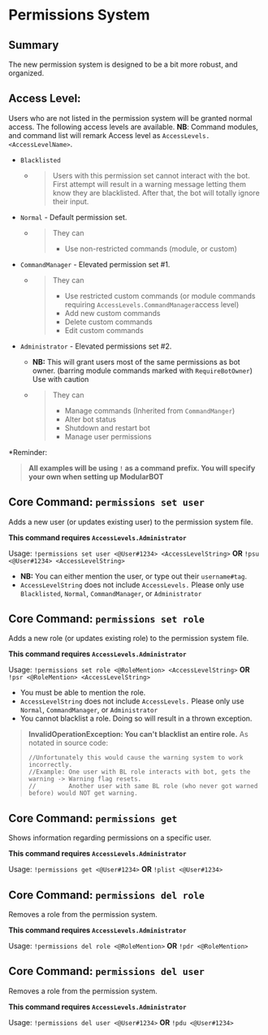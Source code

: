 # Permissions System

## Summary
The new permission system is designed to be a bit more robust, and organized.

## Access Level:
Users who are not listed in the permission system will be granted normal access. The following access levels are available.
**NB**: Command modules, and command list will remark Access level as `AccessLevels.<AccessLevelName>`.

* `Blacklisted`

   * >Users with this permission set cannot interact with the bot. First attempt will result in a warning message letting them know they are blacklisted. After that, the bot will totally ignore their input.

* `Normal` - Default permission set. 

   * >They can
     >* Use non-restricted commands (module, or custom)

* `CommandManager` - Elevated permission set #1. 

   * >They can
     >* Use restricted custom commands (or module commands requiring `AccessLevels.CommandManager`access level)
     >* Add new custom commands
     >* Delete custom commands
     >* Edit custom commands

* `Administrator` - Elevated permissions set #2. 
   * **NB:** This will grant users most of the same permissions as bot owner. (barring module commands marked with `RequireBotOwner`) Use with caution

   * >They can
     >* Manage commands (Inherited from `CommandManger`)
     >* Alter bot status
     >* Shutdown and restart bot
     >* Manage user permissions
     
*Reminder:
>**All examples will be using `!` as a command prefix. You will specify your own when setting up ModularBOT**

## Core Command: `permissions set user`
Adds a new user (or updates existing user) to the permission system file.

**This command requires `AccessLevels.Administrator`**

Usage: `!permissions set user <@User#1234> <AccessLevelString>` **OR** `!psu <@User#1234> <AccessLevelString>`
* **NB:** You can either mention the user, or type out their `username#tag`.
* `AccessLevelString` does not include `AccessLevels.` Please only use `Blacklisted`, `Normal`, `CommandManager`, or `Administrator`

## Core Command: `permissions set role`
Adds a new role (or updates existing role) to the permission system file.

**This command requires `AccessLevels.Administrator`**

Usage: `!permissions set role <@RoleMention> <AccessLevelString>` **OR** `!psr <@RoleMention> <AccessLevelString>`
* You must be able to mention the role.
* `AccessLevelString` does not include `AccessLevels.` Please only use `Normal`, `CommandManager`, or `Administrator`
* You cannot blacklist a role. Doing so will result in a thrown exception.
>**InvalidOperationException: You can't blacklist an entire role.** As notated in source code:
>```
>//Unfortunately this would cause the warning system to work incorrectly.
>//Example: One user with BL role interacts with bot, gets the warning -> Warning flag resets.
>//         Another user with same BL role (who never got warned before) would NOT get warning.
>```

## Core Command: `permissions get`
Shows information regarding permissions on a specific user.

**This command requires `AccessLevels.Administrator`**

Usage: `!permissions get <@User#1234>` **OR** `!plist <@User#1234>`

## Core Command: `permissions del role`
Removes a role from the permission system.

**This command requires `AccessLevels.Administrator`**

Usage: `!permissions del role <@RoleMention>` **OR** `!pdr <@RoleMention>`

## Core Command: `permissions del user`
Removes a role from the permission system.

**This command requires `AccessLevels.Administrator`**

Usage: `!permissions del user <@User#1234>` **OR** `!pdu <@User#1234>`
